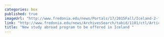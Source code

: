 ```yaml
---
categories: box
published: true
imageUrl: "http://www.fredonia.edu/news/Portals/17/2015Fall/Iceland-2-for-web-2.jpg"
link: "http://www.fredonia.edu/news/ArchivesSearch/tabid/1101/ctl/ArticleView/mid/1878/articleId/5537/New_study_abroad_program_to_be_offered_in_Iceland.aspx"
title: "New study abroad program to be offered in Iceland "
---
```


